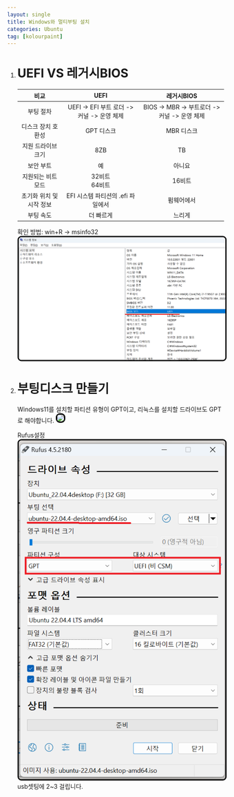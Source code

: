 ```yaml
---
layout: single
title: Windows와 멀티부팅 설치
categories: Ubuntu
tag: [kolourpaint]
---
```


1. # UEFI VS 레거시BIOS

   |        비교        |                  UEFI                 |                    레거시BIOS            |
   |:-----------------:|:-------------------------------------:|:-----------------------------------------:|
   |     부팅 절차     |UEFI -> EFI 부트 로더 -> 커널 -> 운영 체제|BIOS -> MBR -> 부트로더 -> 커널 -> 운영 체제|
   | 디스크 장치 호환성 |	          GPT 디스크                  |                  MBR 디스크               |
   | 지원 드라이브 크기 |                 8ZB                    |                     TB                   |
   |      보안 부트    |                  예                    |                   아니요                  |
   | 지원되는 비트 모드 |            32비트<br>64비트            |                   16비트                  |
   |초기화 위치 및 시작 정보|   EFI 시스템 파티션의 .efi 파일에서  |                 펌웨어에서                |
   |    부팅 속도      |                더 빠르게               |                    느리게                 |

   확인 방법:
   win+R → msinfo32 
   <img src="../../imgs/ubuntu/Format_00(uefi).png" style="border:3px solid black;border-radius:9px;width:800px"> 

1. # 부팅디스크 만들기
   Windows11를 설치할 파티션 유형이 GPT이고, 리눅스를 설치할 드라이브도 GPT로 해야합니다.
   <img src="../../imgs/ubuntu/Format_01(GPT).png" style="border:3px solid black;border-radius:9px;width:800px"> 

   Rufus설정
   <img src="../../imgs/ubuntu/Format_02(rufus).png" style="border:3px solid black;border-radius:9px;width:800px">
   usb셋팅에 2~3 걸립니다.